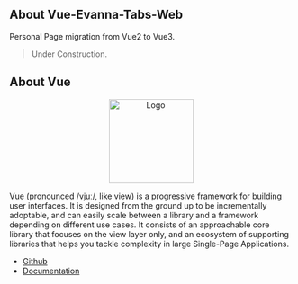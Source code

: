 ## About Vue-Evanna-Tabs-Web

Personal Page migration from Vue2 to Vue3.

> Under Construction.

## About Vue

<p align="center"><img src="https://i.imgur.com/7eslEln.png" width="150px" height="auto" alt="Logo"></a></p>

Vue (pronounced /vjuː/, like view) is a progressive framework for building user interfaces. It is designed from the ground up to be incrementally adoptable, and can easily scale between a library and a framework depending on different use cases. It consists of an approachable core library that focuses on the view layer only, and an ecosystem of supporting libraries that helps you tackle complexity in large Single-Page Applications.

* [Github](https://github.com/vuejs/vue)
* [Documentation](https://vuejs.org/v2/guide/)
